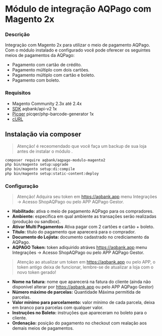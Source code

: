 
# Módulo de integração AQPago com Magento 2x

### Descrição
Integração com Magento 2x para utilizar o meio de pagamento AQPago.
Com o módulo instalado e configurado você pode oferecer os seguintes meios de pagamentos da AQPago:
- Pagamento com cartão de crédito.
- Pagamento múltiplo com dois cartões.
- Pagamento múltiplo com cartão e boleto.
- Pagamento com boleto.

### Requisitos
- Magento Community 2.3x até 2.4x
- [SDK] aqbank/api-v2 1x
- [Picqer] picqer/php-barcode-generator 1x
- [cURL]

## Instalação via composer
> Atenção! é receomendado que você faça um backup de sua loja antes de instalar o módulo .


```sh
composer require aqbank/aqpago-modulo-magento2
php bin/magento setup:upgrade
php bin/magento setup:di:compile
php bin/magento setup:static-content:deploy
```

### Configuração
> Atenção! Adquira seu token em https://aqbank.app menu Integrações -> Acesso ShopAQPago ou pelo APP AQPago Gestor.

- **Habilitado:** ativa o meio de pagamento AQPago para os compradores.
- **Ambiente:** especifica em qual ambiente as transações serão realizadas (produção ou sandbox).
- **Ativar Multi Pagamentos** Ativa pagar com 2 cartões e cartão + boleto.
- **Título:** título do pagamento que aparecerá para o comprador.
- **Documento do Lojista:** documento cadastrado no crediciamento da AQPago.
- **AQPAGO Token:** token adiquirido atráves https://aqbank.app menu Integrações -> Acesso ShopAQPago ou pelo APP AQPago Gestor.
> Atenção ao atualizar um token em https://aqbank.app ou pelo APP, o token antigo deixa de funcionar, lembre-se de atualizar a loja com o novo token gerado!
- **Nome na fatura:** nome que aparecerá na fatura do cliente (ainda não disponível alterar por https://aqbank.app ou pelo APP AQPago Gestor)
- **Número máximo de parcelas:** Quantidade Máxima permitida de parcelas.
- **Valor mínimo para parcelamento:** valor mínimo de cada parcela, deixa em branco para parcelas com qualquer valor.
- **Instruções no Boleto:** instruções que apareceram no boleto para o cliente.
- **Ordenação:** posição do pagamento no checkout com realação aos demais meios de pagamentos.

[aqpago]: <https://aqpago.com.br>
[SDK]: <https://github.com/aqbank/aqpago-sdk-api-v2>
[Picqer]: <https://github.com/picqer/php-barcode-generator>
[cURL]: <https://www.php.net/manual/en/book.curl.php>
